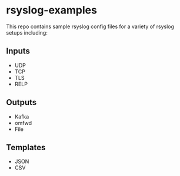 # rsyslog-examples

This repo contains sample rsyslog config files for a variety of rsyslog setups including:

## Inputs
- UDP
- TCP
- TLS
- RELP

## Outputs
- Kafka
- omfwd
- File

## Templates
- JSON
- CSV
